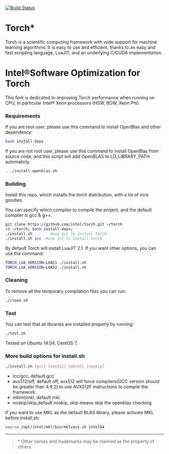 [![Build Status](https://travis-ci.org/torch/distro.svg?branch=master)](https://travis-ci.org/torch/distro)

Torch*
============
Torch is a scientific computing framework with wide support for machine learning algorithms. It is easy to use and efficient, thanks to an easy and fast scripting language, LuaJIT, and an underlying C/CUDA implementation.

Intel®Software Optimization for Torch
============
This fork is dedicated to improving Torch performance when running on CPU, in particular Intel® Xeon processors (HSW, BDW, Xeon Phi)


### Requirements
If you are root user, please use this command to install OpenBlas and other dependency: 
```sh
bash install-deps
```

If you are not root user, please use this command to install OpenBlas from source code, and this script will add OpenBLAS to LD_LIBRARY_PATH automaticly.
```sh
. ./install-openblas.sh
```

### Building
Install this repo, which installs the torch distribution, with a lot of nice goodies. 

You can specify which compiler to compile the project, and the default compiler is gcc & g++.
```sh
git clone https://github.com/intel/torch.git ~/torch
cd ~/torch; bash install-deps;
./install.sh        #use gcc to install torch
./install.sh icc  #use icc to install torch
```

By default Torch will install LuaJIT 2.1. If you want other options, you can use the command:
```sh
TORCH_LUA_VERSION=LUA51 ./install.sh
TORCH_LUA_VERSION=LUA52 ./install.sh
```


### Cleaning
To remove all the temporary compilation files you can run:
```sh
./clean.sh
```

### Test
You can test that all libraries are installed properly by running:
```sh
./test.sh
```
Tested on Ubuntu 14.04, CentOS 7.

### More build options for install.sh

```sh
./install.sh [gcc] [avx512] [mklml] [noskip]
```

*  icc/gcc,    default gcc
*  avx512/off, default off, avx512 will force compilers(GCC version should be greater than 4.9.2) to use AVX512F instructions to compile the framework. 
*  mklml/mkl,  default mkl.
*  noskip/skip,default noskip, skip means skip the openblas checking  

If you want to use MKL as the default BLAS library, please activate MKL before install.sh:
```sh
source /opt/intel/mkl/bin/mklvars.sh intel64
```

---
>\* Other names and trademarks may be claimed as the property of others.


